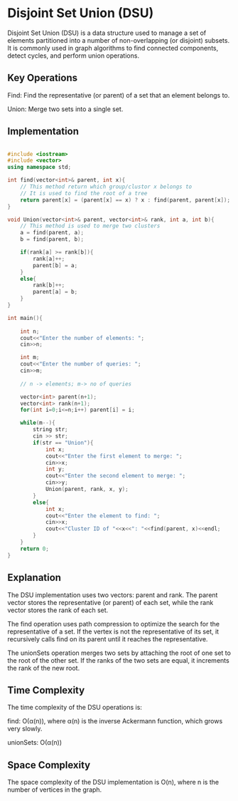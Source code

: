 # Disjoint Set Union (DSU)

Disjoint Set Union (DSU) is a data structure used to manage a set of elements partitioned into a number of non-overlapping (or disjoint) subsets. It is commonly used in graph algorithms to find connected components, detect cycles, and perform union operations.

## Key Operations

Find: Find the representative (or parent) of a set that an element belongs to.

Union: Merge two sets into a single set.

## Implementation

```cpp

#include <iostream>
#include <vector>
using namespace std;

int find(vector<int>& parent, int x){
    // This method return which group/clustor x belongs to
    // It is used to find the root of a tree
    return parent[x] = (parent[x] == x) ? x : find(parent, parent[x]);
}

void Union(vector<int>& parent, vector<int>& rank, int a, int b){
    // This method is used to merge two clusters
    a = find(parent, a);
    b = find(parent, b);

    if(rank[a] >= rank[b]){
        rank[a]++;
        parent[b] = a;
    }
    else{
        rank[b]++;
        parent[a] = b;
    }
}

int main(){
    
    int n;
    cout<<"Enter the number of elements: ";
    cin>>n;

    int m;
    cout<<"Enter the number of queries: ";
    cin>>m;
    
    // n -> elements; m-> no of queries

    vector<int> parent(n+1);
    vector<int> rank(n+1);
    for(int i=0;i<=n;i++) parent[i] = i;

    while(m--){
        string str;
        cin >> str;
        if(str == "Union"){
            int x;
            cout<<"Enter the first element to merge: ";
            cin>>x;
            int y;
            cout<<"Enter the second element to merge: ";
            cin>>y;
            Union(parent, rank, x, y);
        }
        else{
            int x;
            cout<<"Enter the element to find: ";
            cin>>x;
            cout<<"Cluster ID of "<<x<<": "<<find(parent, x)<<endl;
        }
    }
    return 0;
}
```

## Explanation

The DSU implementation uses two vectors: parent and rank. The parent vector stores the representative (or parent) of each set, while the rank vector stores the rank of each set.

The find operation uses path compression to optimize the search for the representative of a set. If the vertex is not the representative of its set, it recursively calls find on its parent until it reaches the representative.

The unionSets operation merges two sets by attaching the root of one set to the root of the other set. If the ranks of the two sets are equal, it increments the rank of the new root.

## Time Complexity

The time complexity of the DSU operations is:

find: O(α(n)), where α(n) is the inverse Ackermann function, which grows very slowly.

unionSets: O(α(n))

## Space Complexity

The space complexity of the DSU implementation is O(n), where n is the number of vertices in the graph.
